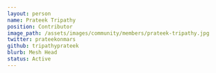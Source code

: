 ```yaml
---
layout: person
name: Prateek Tripathy
position: Contributor
image_path: /assets/images/community/members/prateek-tripathy.jpg
twitter: prateekonmars
github: tripathyprateek
blurb: Mesh Head
status: Active
---
```

